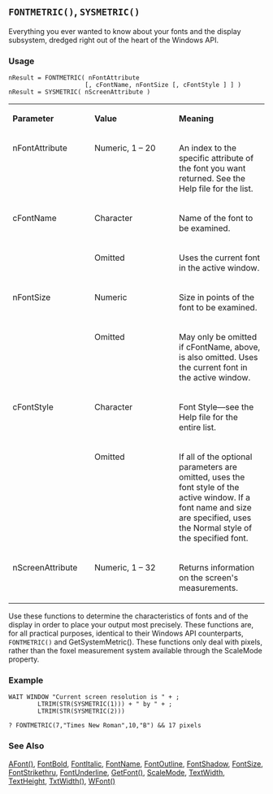 ## `FONTMETRIC()`, `SYSMETRIC()`

Everything you ever wanted to know about your fonts and the display subsystem, dredged right out of the heart of the Windows API.

### Usage

```foxpro
nResult = FONTMETRIC( nFontAttribute
                     [, cFontName, nFontSize [, cFontStyle ] ] )
nResult = SYSMETRIC( nScreenAttribute )
```
<table>
<tr>
  <td width="32%" valign="top">
  <p><b>Parameter</b></p>
  </td>
  <td width="23%" valign="top">
  <p><b>Value</b></p>
  </td>
  <td width="45%" valign="top">
  <p><b>Meaning</b></p>
  </td>
 </tr>
<tr>
  <td width="32%" valign="top">
  <p>nFontAttribute</p>
  </td>
  <td width="23%" valign="top">
  <p>Numeric, 1 &ndash; 20</p>
  </td>
  <td width="45%" valign="top">
  <p>An index to the specific attribute of the font you want returned. See the Help file for the list.</p>
  </td>
 </tr>
<tr>
  <td width="32%" rowspan="2" valign="top">
  <p>cFontName</p>
  </td>
  <td width="23%" valign="top">
  <p>Character</p>
  </td>
  <td width="45%" valign="top">
  <p>Name of the font to be examined.</p>
  </td>
 </tr>
<tr>
  <td width="33%" valign="top">
  <p>Omitted</p>
  </td>
  <td width="67%" valign="top">
  <p>Uses the current font in the active window.</p>
  </td>
 </tr>
<tr>
  <td width="32%" rowspan="2" valign="top">
  <p>nFontSize</p>
  </td>
  <td width="23%" valign="top">
  <p>Numeric</p>
  </td>
  <td width="45%" valign="top">
  <p>Size in points of the font to be examined.</p>
  </td>
 </tr>
<tr>
  <td width="33%" valign="top">
  <p>Omitted</p>
  </td>
  <td width="67%" valign="top">
  <p>May only be omitted if cFontName, above, is also omitted. Uses the current font in the active window.</p>
  </td>
 </tr>
<tr>
  <td width="32%" rowspan="2" valign="top">
  <p>cFontStyle</p>
  </td>
  <td width="23%" valign="top">
  <p>Character</p>
  </td>
  <td width="45%" valign="top">
  <p>Font Style&mdash;see the Help file for the entire list.</p>
  </td>
 </tr>
<tr>
  <td width="33%" valign="top">
  <p>Omitted</p>
  </td>
  <td width="67%" valign="top">
  <p>If all of the optional parameters are omitted, uses the font style of the active window. If a font name and size are specified, uses the Normal style of the specified font.</p>
  </td>
 </tr>
<tr>
  <td width="32%" valign="top">
  <p>nScreenAttribute</p>
  </td>
  <td width="23%" valign="top">
  <p>Numeric, 1 &ndash; 32</p>
  </td>
  <td width="45%" valign="top">
  <p>Returns information on the screen's measurements.</p>
  </td>
 </tr>
</table>

Use these functions to determine the characteristics of fonts and of the display in order to place your output most precisely. These functions are, for all practical purposes, identical to their Windows API counterparts, `FONTMETRIC()` and GetSystemMetric(). These functions only deal with pixels, rather than the foxel measurement system available through the ScaleMode property.

### Example

```foxpro
WAIT WINDOW "Current screen resolution is " + ;
        LTRIM(STR(SYSMETRIC(1))) + " by " + ;
        LTRIM(STR(SYSMETRIC(2)))

? FONTMETRIC(7,"Times New Roman",10,"B") && 17 pixels
```
### See Also

[AFont()](s4g103.md), [FontBold](s4g364.md), [FontItalic](s4g364.md), [FontName](s4g364.md), [FontOutline](s4g364.md), [FontShadow](s4g364.md), [FontSize](s4g364.md), [FontStrikethru](s4g364.md), [FontUnderline](s4g364.md), [GetFont()](s4g294.md), [ScaleMode](s4g621.md), [TextWidth](s4g409.md), [TextHeight](s4g409.md), [TxtWidth()](s4g026.md), [WFont()](s4g259.md)